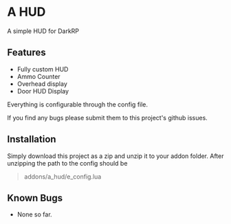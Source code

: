 # A HUD

A simple HUD for DarkRP

## Features
* Fully custom HUD
* Ammo Counter
* Overhead display
* Door HUD Display

Everything is configurable through the config file.

If you find any bugs please submit them to this project's github issues.

## Installation

Simply download this project as a zip and unzip it to your addon folder.
After unzipping the path to the config should be 

>addons/a_hud/e_config.lua

## Known Bugs

* None so far.

